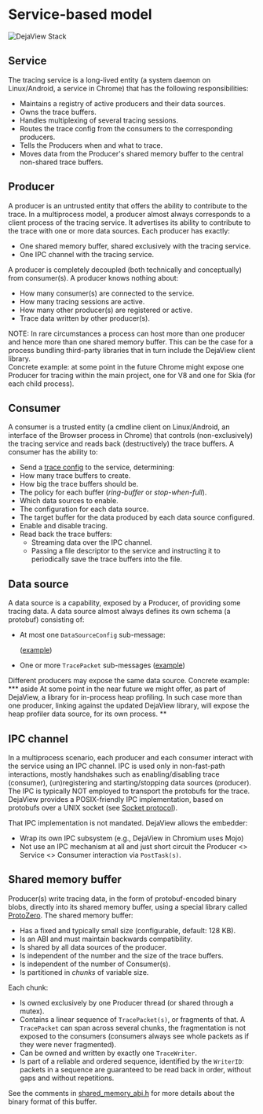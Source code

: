 # Service-based model

![DejaView Stack](https://storage.googleapis.com/perfetto/markdown_img/producer-service-consumer.png)

## Service

The tracing service is a long-lived entity (a system daemon on Linux/Android,
a service in Chrome) that has the following responsibilities:

* Maintains a registry of active producers and their data sources.
* Owns the trace buffers.
* Handles multiplexing of several tracing sessions.
* Routes the trace config from the consumers to the corresponding producers.
* Tells the Producers when and what to trace.
* Moves data from the Producer's shared memory buffer to the central non-shared
  trace buffers.

## Producer

A producer is an untrusted entity that offers the ability to contribute to the
trace. In a multiprocess model, a producer almost always corresponds to a client
process of the tracing service. It advertises its ability to contribute to the trace with one or more data sources.
Each producer has exactly:

* One shared memory buffer, shared exclusively with the tracing service.
* One IPC channel with the tracing service.

A producer is completely decoupled (both technically and conceptually) from
consumer(s). A producer knows nothing about:

* How many consumer(s) are connected to the service.
* How many tracing sessions are active.
* How many other producer(s) are registered or active.
* Trace data written by other producer(s).

NOTE: In rare circumstances a process can host more than one producer and hence more
than one shared memory buffer. This can be the case for a process bundling
third-party libraries that in turn include the DejaView client library.  
Concrete example: at some point in the future Chrome might expose one Producer for tracing within the main project, one for V8 and one for Skia (for each child
process).

## Consumer
A consumer is a trusted entity (a cmdline client on Linux/Android, an interface
of the Browser process in Chrome) that controls (non-exclusively) the tracing service and reads back (destructively) the trace buffers.
A consumer has the ability to:
* Send a [trace config](#) to the service, determining:
 * How many trace buffers to create.
 * How big the trace buffers should be.
 * The policy for each buffer (*ring-buffer* or *stop-when-full*).
 * Which data sources to enable.
 * The configuration for each data source.
 * The target buffer for the data produced by each data source configured.
* Enable and disable tracing.
* Read back the trace buffers:
  * Streaming data over the IPC channel.
  * Passing a file descriptor to the service and instructing it to periodically
    save the trace buffers into the file.

## Data source

A data source is a capability, exposed by a Producer, of providing some tracing
data. A data source almost always defines its own schema (a protobuf) consisting
of:
* At most one `DataSourceConfig` sub-message:

  ([example](/protos/dejaview/config/ftrace/ftrace_config.proto))
* One or more `TracePacket` sub-messages
  ([example](/protos/dejaview/trace/ps/process_tree.proto))

Different producers may expose the same data source. Concrete example:
*** aside
At some point in the near future we might offer, as part of DejaView, a library
for in-process heap profiling. In such case more than one producer, linking
against the updated DejaView library, will expose the heap profiler data source,
for its own process.
**

## IPC channel
In a multiprocess scenario, each producer and each consumer interact with the
service using an IPC channel. IPC is used only in non-fast-path interactions,
mostly handshakes such as enabling/disabling trace (consumer), (un)registering
and starting/stopping data sources (producer). The IPC is typically NOT employed
to transport the protobufs for the trace.
DejaView provides a POSIX-friendly IPC implementation, based on protobufs over a
UNIX socket (see
[Socket protocol](/docs/design-docs/api-and-abi#socket-protocol)).

That IPC implementation is not mandated. DejaView allows the embedder:

* Wrap its own IPC subsystem (e.g., DejaView in Chromium uses Mojo)
* Not use an IPC mechanism at all and just short circuit the
  Producer <> Service <> Consumer interaction via `PostTask(s)`.

## Shared memory buffer
Producer(s) write tracing data, in the form of protobuf-encoded binary blobs,
directly into its shared memory buffer, using a special library called
[ProtoZero](/docs/design-docs/protozero.md). The shared memory buffer:

* Has a fixed and typically small size (configurable, default: 128 KB).
* Is an ABI and must maintain backwards compatibility.
* Is shared by all data sources of the producer.
* Is independent of the number and the size of the trace buffers.
* Is independent of the number of Consumer(s).
* Is partitioned in *chunks* of variable size.

Each chunk:

* Is owned exclusively by one Producer thread (or shared through a mutex).
* Contains a linear sequence of `TracePacket(s)`, or
  fragments of that. A `TracePacket` can span across several chunks, the
  fragmentation is not exposed to the consumers (consumers always see whole
  packets as if they were never fragmented).
* Can be owned and written by exactly one `TraceWriter`.
* Is part of a reliable and ordered sequence, identified by the `WriterID`:
  packets in a sequence are guaranteed to be read back in order, without gaps
  and without repetitions.

See the comments in
[shared_memory_abi.h](/include/dejaview/ext/tracing/core/shared_memory_abi.h)
for more details about the binary format of this buffer.
